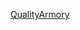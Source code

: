 [QualityArmory](https://github.com/ZombieStriker/QualityArmory/blob/master/src/main/java/me/zombie_striker/qg/boundingbox/BoundingBoxManager.java)
